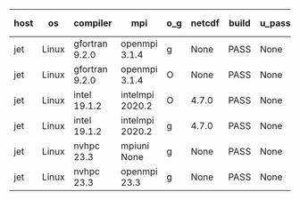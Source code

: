 

| host     | os       | compiler                              | mpi                      | o_g        | netcdf        | build       | u_pass          | u_fail          | s_pass            | s_fail            | e_pass             | e_fail             | nuopc_pass       | nuopc_fail       | artifacts link          |
|----------|----------|---------------------------------------|--------------------------|------------|---------------|-------------|-----------------|-----------------|-------------------|-------------------|--------------------|--------------------|------------------|------------------|-------------------------|
| jet | Linux | gfortran 9.2.0 | openmpi 3.1.4  | g | None  | PASS | None | None | None | None | None | None | None | None | <a href="https://github.com/esmf-org/esmf-test-artifacts/tree/e73e1dbad920156cf335a5b7f7bb5d359226fc25/develop/gfortran/9.2.0/g/openmpi/3.1.4" target="_blank">e73e1db</a> | 
| jet | Linux | gfortran 9.2.0 | openmpi 3.1.4  | O | None  | PASS | None | None | None | None | None | None | None | None | <a href="https://github.com/esmf-org/esmf-test-artifacts/tree/fca676f5249d7bb9854d17d18340569dc6300fb8/develop/gfortran/9.2.0/O/openmpi/3.1.4" target="_blank">fca676f</a> | 
| jet | Linux | intel 19.1.2 | intelmpi 2020.2  | O | 4.7.0  | PASS | None | None | None | None | None | None | None | None | <a href="https://github.com/esmf-org/esmf-test-artifacts/tree/4cb126ceec931f7f96f5f2333716e14f6f72b7a7/develop/intel/19.1.2/O/intelmpi/2020.2" target="_blank">4cb126c</a> | 
| jet | Linux | intel 19.1.2 | intelmpi 2020.2  | g | 4.7.0  | PASS | None | None | None | None | None | None | None | None | <a href="https://github.com/esmf-org/esmf-test-artifacts/tree/6dae21e9620f194c7df13a93897dd3049fcc09d8/develop/intel/19.1.2/g/intelmpi/2020.2" target="_blank">6dae21e</a> | 
| jet | Linux | nvhpc 23.3 | mpiuni None  | g | None  | PASS | None | None | None | None | None | None | None | None | <a href="https://github.com/esmf-org/esmf-test-artifacts/tree/2f50705cc2c4ec0b60cb20f20b97bd2e674783b0/develop/nvhpc/23.3/g/mpiuni/None" target="_blank">2f50705</a> | 
| jet | Linux | nvhpc 23.3 | openmpi 23.3  | g | None  | PASS | None | None | None | None | None | None | None | None | <a href="https://github.com/esmf-org/esmf-test-artifacts/tree/8f7779c6c37ab077c837b05a38632ac037ecb5f4/develop/nvhpc/23.3/g/openmpi/23.3" target="_blank">8f7779c</a> | 
